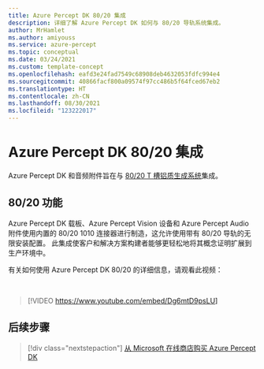 ```yaml
---
title: Azure Percept DK 80/20 集成
description: 详细了解 Azure Percept DK 如何与 80/20 导轨系统集成。
author: MrHamlet
ms.author: amiyouss
ms.service: azure-percept
ms.topic: conceptual
ms.date: 03/24/2021
ms.custom: template-concept
ms.openlocfilehash: eafd3e24fad7549c68908deb4632053fdfc994e4
ms.sourcegitcommit: 40866facf800a09574f97cc486b5f64fced67eb2
ms.translationtype: HT
ms.contentlocale: zh-CN
ms.lasthandoff: 08/30/2021
ms.locfileid: "123222017"
---
```

# <a name="azure-percept-dk-8020-integration"></a>Azure Percept DK 80/20 集成

Azure Percept DK 和音频附件旨在与 [80/20 T 槽铝质生成系统](https://8020.net/)集成。

## <a name="8020-features"></a>80/20 功能

Azure Percept DK 载板、Azure Percept Vision 设备和 Azure Percept Audio 附件使用内置的 80/20 1010 连接器进行制造，这允许使用带有 80/20 导轨的无限安装配置。 此集成使客户和解决方案构建者能够更轻松地将其概念证明扩展到生产环境中。

有关如何使用 Azure Percept DK 80/20 的详细信息，请观看此视频：

</br>

> [!VIDEO https://www.youtube.com/embed/Dg6mtD9psLU]  

## <a name="next-steps"></a>后续步骤

> [!div class="nextstepaction"]
> [从 Microsoft 在线商店购买 Azure Percept DK](https://go.microsoft.com/fwlink/p/?LinkId=2155270)